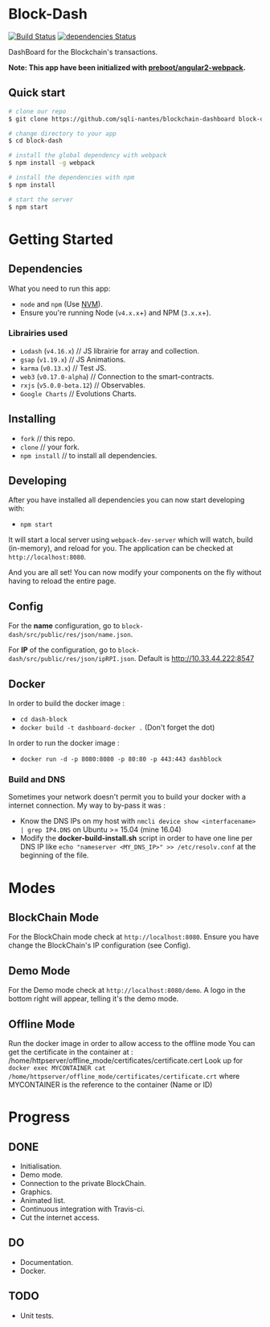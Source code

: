 # Block-Dash

[![Build Status](https://travis-ci.org/sqli-nantes/blockchain-dashboard.svg?branch=master)](https://travis-ci.org/sqli-nantes/blockchain-dashboard) [![dependencies Status](https://david-dm.org/sqli-nantes/blockchain-dashboard/status.svg)](https://david-dm.org/sqli-nantes/blockchain-dashboard)

DashBoard for the Blockchain's transactions.

**Note: This app have been initialized with [preboot/angular2-webpack](https://github.com/preboot/angular2-webpack).**

## Quick start


```bash
# clone our repo
$ git clone https://github.com/sqli-nantes/blockchain-dashboard block-dash

# change directory to your app
$ cd block-dash

# install the global dependency with webpack
$ npm install -g webpack

# install the dependencies with npm
$ npm install

# start the server
$ npm start
```

# Getting Started

## Dependencies

What you need to run this app:
* `node` and `npm` (Use [NVM](https://github.com/creationix/nvm)).
* Ensure you're running Node (`v4.x.x`+) and NPM (`3.x.x`+).

### Librairies used

* `Lodash` (`v4.16.x`) // JS librairie for array and collection.
* `gsap` (`v1.19.x`) // JS Animations.
* `karma` (`v0.13.x`) // Test JS.
* `web3` (`v0.17.0-alpha`) // Connection to the smart-contracts.
* `rxjs` (`v5.0.0-beta.12`) // Observables.
* `Google Charts` // Evolutions Charts.

## Installing

* `fork` // this repo.
* `clone` // your fork.
* `npm install` // to install all dependencies.

## Developing

After you have installed all dependencies you can now start developing with:

* `npm start`

It will start a local server using `webpack-dev-server` which will watch, build (in-memory), and reload for you. The application can be checked at `http://localhost:8080`.

And you are all set! You can now modify your components on the fly without having to reload the entire page.

## Config

For the **name** configuration, go to `block-dash/src/public/res/json/name.json`.

For **IP** of the configuration, go to `block-dash/src/public/res/json/ipRPI.json`.
Default is http://10.33.44.222:8547

## Docker

In order to build the docker image :

* `cd dash-block`
* `docker build -t dashboard-docker .` (Don't forget the dot)

In order to run the docker image :

* `docker run -d -p 8080:8080 -p 80:80 -p 443:443 dashblock`

### Build and DNS

Sometimes your network doesn't permit you to build your docker with a internet connection. My way to by-pass it was :

* Know the DNS IPs on my host with `nmcli device show <interfacename> | grep IP4.DNS` on Ubuntu >= 15.04 (mine 16.04)
* Modify the **docker-build-install.sh** script in order to have one line per DNS IP like `echo "nameserver <MY_DNS_IP>" >> /etc/resolv.conf` at the beginning of the file.

# Modes

## BlockChain Mode

For the BlockChain mode check at `http://localhost:8080`. Ensure you have change the BlockChain's IP configuration (see Config).

## Demo Mode

For the Demo mode check at `http://localhost:8080/demo`. A logo in the bottom right will appear, telling it's the demo mode.

## Offline Mode

Run the docker image in order to allow access to the offline mode
You can get the certificate in the container at : /home/httpserver/offline_mode/certificates/certificate.cert
Look up for `docker exec MYCONTAINER cat /home/httpserver/offline_mode/certificates/certificate.crt` where MYCONTAINER is the reference to the container (Name or ID)

# Progress

## DONE

* Initialisation.
* Demo mode.
* Connection to the private BlockChain.
* Graphics.
* Animated list.
* Continuous integration with Travis-ci.
* Cut the internet access.

## DO

* Documentation.
* Docker.

## TODO

* Unit tests.
